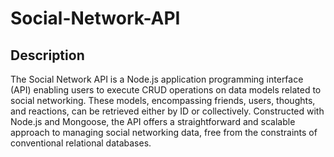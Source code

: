 # Social-Network-API

## Description

 The Social Network API is a Node.js application programming interface (API) enabling users to execute CRUD operations on data models related to social networking. These models, encompassing friends, users, thoughts, and reactions, can be retrieved either by ID or collectively. Constructed with Node.js and Mongoose, the API offers a straightforward and scalable approach to managing social networking data, free from the constraints of conventional relational databases.
